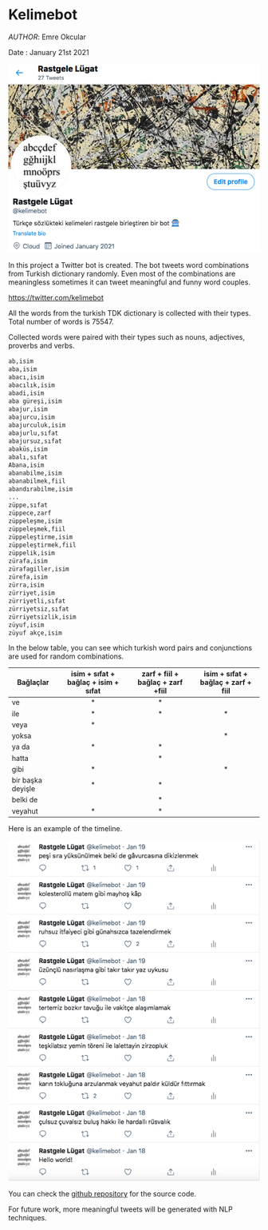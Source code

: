 # Kelimebot

*AUTHOR*: Emre Okcular

Date : January 21st 2021

![kelimebot](/resources/kelimebot_profile.png)

In this project a Twitter bot is created. The bot tweets word combinations from Turkish dictionary randomly. Even most of the combinations are meaningless sometimes it can tweet meaningful and funny word couples.

<https://twitter.com/kelimebot>

All the words from the turkish TDK dictionary is collected with their types. Total number of words is 75547.

Collected words were paired with their types such as nouns, adjectives, proverbs and verbs.

```
ab,isim
aba,isim
abacı,isim
abacılık,isim
abadi,isim
aba güreşi,isim
abajur,isim
abajurcu,isim
abajurculuk,isim
abajurlu,sıfat
abajursuz,sıfat
abaküs,isim
abalı,sıfat
Abana,isim
abanabilme,isim
abanabilmek,fiil
abandırabilme,isim
...
züppe,sıfat
züppece,zarf
züppeleşme,isim
züppeleşmek,fiil
züppeleştirme,isim
züppeleştirmek,fiil
züppelik,isim
zürafa,isim
zürafagiller,isim
zürefa,isim
zürra,isim
zürriyet,isim
zürriyetli,sıfat
zürriyetsiz,sıfat
zürriyetsizlik,isim
züyuf,isim
züyuf akçe,isim
```

In the below table, you can see which turkish word pairs and conjunctions are used for random combinations.

|  Bağlaçlar | isim + sıfat + bağlaç + isim + sıfat  | zarf + fiil + bağlaç + zarf +fiil  |  isim + sıfat + bağlaç + zarf + fiil    |
|---|:---:|:---:|:---:|
|  ve | *  | *  |   |
|  ile | *  | *  | *  |
|  veya | *  |   |   |
|  yoksa |   |   | *  |
|  ya da | *  | *   |   |
|  hatta |   | *  |   |
|  gibi |  * |   |  * |
|  bir başka deyişle | *  | *  |   |
|  belki de |   | *  |   |
|  veyahut | *  | *  |   |

Here is an example of the timeline.

![kelimebot](/resources/keilmebot_timeline.png)

You can check the [github repository](https://github.com/emreokcular/kelimebot) for the source code.

For future work, more meaningful tweets will be generated with NLP techniques.